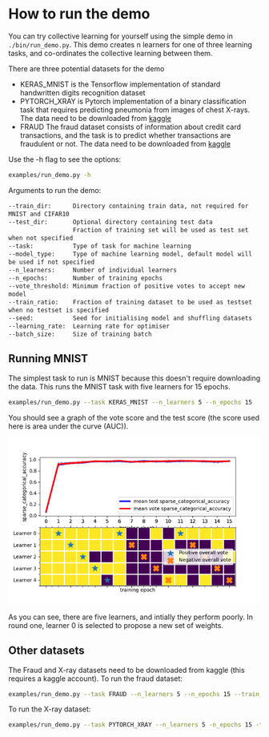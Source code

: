 # How to run the demo

You can try collective learning for yourself using the simple demo in `./bin/run_demo.py`. 
This demo creates n learners for one of three learning tasks, and co-ordinates the collective learning between them.

There are three potential datasets for the demo

* KERAS_MNIST is the Tensorflow implementation of standard handwritten digits recognition dataset
* PYTORCH_XRAY is Pytorch implementation of a binary classification task that requires predicting pneumonia from images of chest X-rays. 
  The data need to be downloaded from [kaggle](https://www.kaggle.com/paultimothymooney/chest-xray-pneumonia)
* FRAUD The fraud dataset consists of information about credit card transactions, and the task is to predict whether 
  transactions are fraudulent or not. 
  The data need to be downloaded from [kaggle](https://www.kaggle.com/c/ieee-fraud-detection)

Use the -h flag to see the options:
```bash
examples/run_demo.py -h
```

Arguments to run the demo:
```
--train_dir:      Directory containing train data, not required for MNIST and CIFAR10
--test_dir:       Optional directory containing test data
                  Fraction of training set will be used as test set when not specified
--task:           Type of task for machine learning
--model_type:     Type of machine learning model, default model will be used if not specified
--n_learners:     Number of individual learners
--n_epochs:       Number of training epochs
--vote_threshold: Minimum fraction of positive votes to accept new model
--train_ratio:    Fraction of training dataset to be used as testset when no testset is specified
--seed:           Seed for initialising model and shuffling datasets
--learning_rate:  Learning rate for optimiser
--batch_size:     Size of training batch
```

## Running MNIST
The simplest task to run is MNIST because this doesn't require downloading the data. 
This runs the MNIST task with five learners for 15 epochs.
```bash
examples/run_demo.py --task KERAS_MNIST --n_learners 5 --n_epochs 15
```
You should see a graph of the vote score and the test score (the score used here is area under the curve (AUC)).

![Alt text](images/mnist_plot.png?raw=true "Collective learning graph")

As you can see, there are five learners, and intially they perform poorly.
In round one, learner 0 is selected to propose a new set of weights.

## Other datasets
The Fraud and X-ray datasets need to be downloaded from kaggle (this requires a kaggle account).
To run the fraud dataset:
```bash
examples/run_demo.py --task FRAUD --n_learners 5 --n_epochs 15 --train_dir ./data/fraud
```
To run the X-ray dataset:
```bash
examples/run_demo.py --task PYTORCH_XRAY --n_learners 5 -n_epochs 15 -train_dir ./data/xray
```
